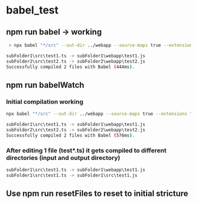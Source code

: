 # babel_test

## npm run babel -> working
```bash
 > npx babel "*/src" --out-dir ../webapp --source-maps true --extensions ".ts" --copy-files --include-dotfiles --relative --verbose

subFolder1\src\test1.ts -> subFolder1\webapp\test1.js
subFolder2\src\test2.ts -> subFolder2\webapp\test2.js
Successfully compiled 2 files with Babel (444ms).
```

## npm run babelWatch
### Initial compilation working
```bash
npx babel "*/src" --out-dir ../webapp --source-maps true --extensions ".ts" --copy-files --include-dotfiles --relative --watch --verbose

subFolder1\src\test1.ts -> subFolder1\webapp\test1.js
subFolder2\src\test2.ts -> subFolder2\webapp\test2.js
Successfully compiled 2 files with Babel (576ms).
```


### After editing 1 file (test*.ts) it gets compiled to different directories (input and output directory)

```bash
subFolder1\src\test1.ts -> subFolder1\webapp\test1.js
subFolder1\src\test1.ts -> subFolder1\src\test1.js
```

## Use npm run resetFiles to reset to initial stricture